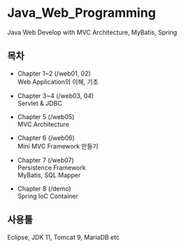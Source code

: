 # Java_Web_Programming
Java Web Develop with MVC Architecture, MyBatis, Spring 


## 목차
- Chapter 1~2 (/web01, 02)  
Web Application의 이해, 기초  

- Chapter 3~4 (/web03, 04)  
Servlet & JDBC  

- Chapter 5 (/web05)  
MVC Architecture  

- Chapter 6 (/web06)  
Mini MVC Framework 만들기  

- Chapter 7 (/web07)  
Persistence Framework  
MyBatis, SQL Mapper  

- Chapter 8 (/demo)  
Spring IoC Container  


## 사용툴  
Eclipse, JDK 11, Tomcat 9, MariaDB  etc
